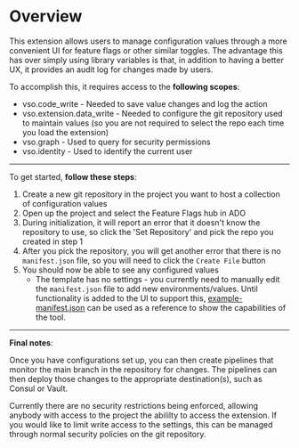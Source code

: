 # Overview

This extension allows users to manage configuration values through a more convenient UI for feature flags or other similar toggles. The advantage this has over simply using library variables is that, in addition to having a better UX, it provides an audit log for changes made by users. 


To accomplish this, it requires access to the **following scopes**:
* vso.code_write - Needed to save value changes and log the action
* vso.extension.data_write - Needed to configure the git repository used to maintain values (so you are not required to select the repo each time you load the extension)
* vso.graph - Used to query for security permissions
* vso.identity - Used to identify the current user

---

To get started, **follow these steps**:
1. Create a new git repository in the project you want to host a collection of configuration values
1. Open up the project and select the Feature Flags hub in ADO
1.  During initialization, it will report an error that it doesn't know the repository to use, so click the 'Set Repository' and pick the repo you created in step 1
1. After you pick the repository, you will get another error that there is no `manifest.json` file, so you will need to click the `Create File` button
1. You should now be able to see any configured values
    * The template has no settings - you currently need to manually edit the `manifest.json` file to add new environments/values. Until functionality is added to the UI to support this, [example-manifest.json](/example-manifest.json) can be used as a reference to show the capabilities of the tool.

---

**Final notes**:

Once you have configurations set up, you can then create pipelines that monitor the main branch in the repository for changes. The pipelines can then deploy those changes to the appropriate destination(s), such as Consul or Vault.

Currently there are no security restrictions being enforced, allowing anybody with access to the project the abililty to access the extension. If you would like to limit write access to the settings, this can be managed through normal security policies on the git repository.
